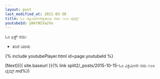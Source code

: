 ```yaml
---
layout: post
last_modified_at: 2021-03-30
title: ಓಂ ಜ್ಯೋತಿರ್ಗನೇಶ್ವರಾಯ ನಮಃ ೧೦೮ ಟೈಮ್ಸ್
youtubeId: yNXtNIVa2Vo
---
```

 
 
 ಓಂ ಫಿತ್ರ್ ನಮಃ  
 
 -  ತಂದೆ ಯಾರು 
 
  
 
  
 
 
 
 
 
 


{% include youtubePlayer.html id=page.youtubeId %}
 
[Next]({{ site.baseurl }}{% link  split2/_posts/2015-10-15-ಓಂ ವಿಕ್ರಮೀನೇ ನಮ ೧೦೮ ಟೈಮ್ಸ್.md%})
 
